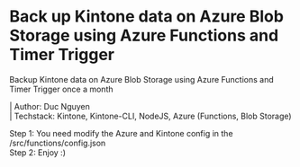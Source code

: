 # Back up Kintone data on Azure Blob Storage using Azure Functions and Timer Trigger
Backup Kintone data on Azure Blob Storage using Azure Functions and Timer Trigger once a month

| Author: Duc Nguyen  
| Techstack: Kintone, Kintone-CLI, NodeJS, Azure (Functions, Blob Storage)  
  
Step 1: You need modify the Azure and Kintone config in the /src/functions/config.json  
Step 2: Enjoy :)  


